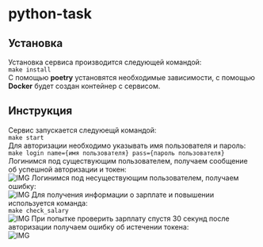 # python-task
## Установка
Установка сервиса производится следующей командой:  
`make install`  
С помощью **poetry** установятся необходимые зависимости, с помощью **Docker** будет создан контейнер с сервисом. 
## Инструкция
Сервис запускается следуюещй командой:  
`make start`  
Для авторизации необходимо указывать имя пользователя и пароль:  
`make login name={имя пользователя} pass={пароль пользователя}`  
Логинимся под существующим пользователем, получаем сообщение об успешной авторизации и токен:  
![IMG](https://cdn.discordapp.com/attachments/500212367083307008/1115961141856829491/image.png)
Логинимся под несуществующим пользователем, получаем ошибку:  
![IMG](https://cdn.discordapp.com/attachments/500212367083307008/1115961141856829491/image.png)
Для получения информации о зарплате и повышении используется команда:  
`make check_salary`  
![IMG](https://cdn.discordapp.com/attachments/500212367083307008/1115962023906385920/image.png)
При попытке проверить зарплату спустя 30 секунд после авторизации получаем ошибку об истечении токена:  
![IMG](https://cdn.discordapp.com/attachments/500212367083307008/1115962296754241627/image.png)
